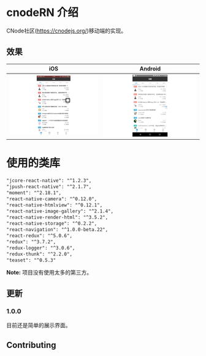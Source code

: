 # cnodeRN 介绍

CNode社区(https://cnodejs.org/)移动端的实现。

## 效果

| iOS | Android |
| --- | ------- |
| ![](./cnodeRNForiOS.gif) | ![](./cnodeRNForAndroid.gif) |

# 使用的类库

```
"jcore-react-native": "^1.2.3",
"jpush-react-native": "^2.1.7",
"moment": "^2.18.1",
"react-native-camera": "^0.12.0",
"react-native-htmlview": "^0.12.1",
"react-native-image-gallery": "^2.1.4",
"react-native-render-html": "^3.5.2",
"react-native-storage": "^0.2.2",
"react-navigation": "^1.0.0-beta.22",
"react-redux": "^5.0.6",
"redux": "^3.7.2",
"redux-logger": "^3.0.6",
"redux-thunk": "^2.2.0",
"teaset": "^0.5.3"

```

**Note:** 项目没有使用太多的第三方。

## 更新

### 1.0.0

目前还是简单的展示界面。

## Contributing



